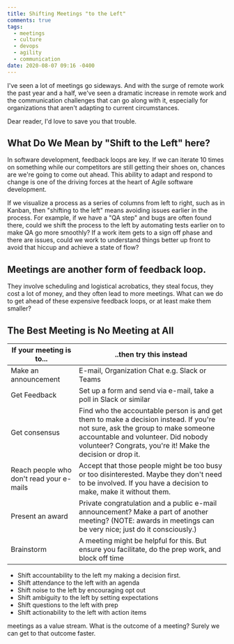 ```yaml
---
title: Shifting Meetings "to the Left"
comments: true
tags:
  - meetings
  - culture
  - devops
  - agility
  - communication
date: 2020-08-07 09:16 -0400
---
```

I've seen a lot of meetings go sideways. And with the surge of remote work the past year and a half, we've seen a dramatic increase in remote work and the communication challenges that can go along with it, especially for organizations that aren't adapting to current circumstances.

Dear reader, I'd love to save you that trouble.

## What Do We Mean by "Shift to the Left" here? 

In software development, feedback loops are key. If we can iterate 10 times on something while our competitors are still getting their shoes on, chances are we're going to come out ahead. This ability to adapt and respond to change is one of the driving forces at the heart of Agile software development. 

If we visualize a process as a series of columns from left to right, such as in Kanban, then "shifting to the left" means avoiding issues earlier in the process. For example, if we have a "QA step" and bugs are often found there, could we shift the process to the left by automating tests earlier on to make QA go more smoothly? If a work item gets to a sign off phase and there are issues, could we work to understand things better up front to avoid that hiccup and achieve a state of flow? 

## Meetings are another form of feedback loop. 

They involve scheduling and logistical acrobatics, they steal focus, they cost a lot of money, and they often lead to more meetings. What can we do to get ahead of these expensive feedback loops, or at least make them smaller? 

## The Best Meeting is No Meeting at All

| If your meeting is to... | ..then try this instead | 
| ---------------------- | ---------------- |
| Make an announcement | E-mail, Organization Chat e.g. Slack or Teams |
| Get Feedback | Set up a form and send via e-mail, take a poll in Slack or similar |
| Get consensus | Find who the accountable person is and get them to make a decision instead. If you're not sure, ask the group to make someone accountable and volunteer. Did nobody volunteer? Congrats, you're it! Make the decision or drop it. | 
| Reach people who don't read your e-mails | Accept that those people might be too busy or too disinterested. Maybe they don't need to be involved. If you have a decision to make, make it without them. | 
| Present an award | Private congratulation and a public e-mail announcement? Make a part of another meeting? (NOTE: awards in meetings can be very nice; just do it consciously.) |
| Brainstorm | A meeting might be helpful for this. But ensure you facilitate, do the prep work, and block off time |

* Shift accountability to the left my making a decision first.
* Shift attendance to the left with an agenda
* Shift noise to the left by encouraging opt out
* Shift ambiguity to the left by setting expectations
* Shift questions to the left with prep
* Shift actionability to the left with action items

 meetings as a value stream. What is the outcome of a meeting? Surely we can get to that outcome faster.

